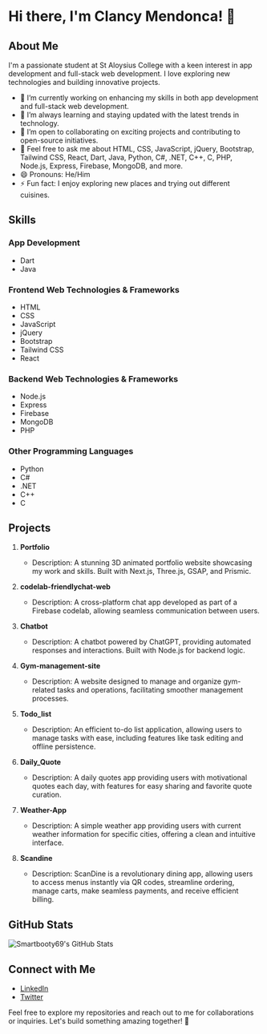 # Hi there, I'm Clancy Mendonca! 👋

## About Me

I'm a passionate student at St Aloysius College with a keen interest in app development and full-stack web development. I love exploring new technologies and building innovative projects.

- 🔭 I’m currently working on enhancing my skills in both app development and full-stack web development.
- 🌱 I’m always learning and staying updated with the latest trends in technology.
- 👯 I’m open to collaborating on exciting projects and contributing to open-source initiatives.
- 💬 Feel free to ask me about HTML, CSS, JavaScript, jQuery, Bootstrap, Tailwind CSS, React, Dart, Java, Python, C#, .NET, C++, C, PHP, Node.js, Express, Firebase, MongoDB, and more.
- 😄 Pronouns: He/Him
- ⚡ Fun fact: I enjoy exploring new places and trying out different cuisines.

## Skills

### App Development
- Dart
- Java

### Frontend Web Technologies & Frameworks
- HTML
- CSS
- JavaScript
- jQuery
- Bootstrap
- Tailwind CSS
- React

### Backend Web Technologies & Frameworks
- Node.js
- Express
- Firebase
- MongoDB
- PHP

### Other Programming Languages
- Python
- C#
- .NET
- C++
- C

  
## Projects

1. **Portfolio**
   - Description: A stunning 3D animated portfolio website showcasing my work and skills. Built with Next.js, Three.js, GSAP, and Prismic.

2. **codelab-friendlychat-web**
   - Description: A cross-platform chat app developed as part of a Firebase codelab, allowing seamless communication between users.

3. **Chatbot**
   - Description: A chatbot powered by ChatGPT, providing automated responses and interactions. Built with Node.js for backend logic.

4. **Gym-management-site**
   - Description: A website designed to manage and organize gym-related tasks and operations, facilitating smoother management processes.

5. **Todo_list**
   - Description: An efficient to-do list application, allowing users to manage tasks with ease, including features like task editing and offline persistence.

6. **Daily_Quote**
   - Description: A daily quotes app providing users with motivational quotes each day, with features for easy sharing and favorite quote curation.

7. **Weather-App**
   - Description: A simple weather app providing users with current weather information for specific cities, offering a clean and intuitive interface.

8. **Scandine**
   - Description: ScanDine is a revolutionary dining app, allowing users to access menus instantly via QR codes, streamline ordering, manage carts, make seamless payments, and receive efficient billing.

## GitHub Stats

![Smartbooty69's GitHub Stats](https://github-readme-stats.vercel.app/api?username=smartbooty69&show_icons=true)

## Connect with Me

- [LinkedIn](https://www.linkedin.com/in/clancymendonca/)
- [Twitter](https://twitter.com/clancymendonca)

Feel free to explore my repositories and reach out to me for collaborations or inquiries. Let's build something amazing together! 🚀
